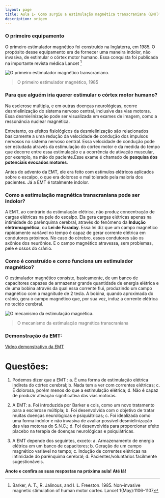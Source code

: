 ```yaml
---
layout: page
title: Aula 1- Como surgiu a estimulação magnética transcraniana (EMT)?
description: origem
---
```





### O primeiro equipamento

O primeiro estimulador magnético foi construído na Inglaterra, em 1985. O propósito desse equipamento era de fornecer uma maneira indolor, não invasiva, de estimular o córtex motor humano. Essa conquista foi publicada na importante revista médica Lancet [^1]

![O primeiro estimulador magnético transcraniano.](http://familiabrasil.org/imagens/jalinous_freeston_barker.jpg)
> O primeiro estimulador magnético, 1985

[^1]:Barker, A. T., R. Jalinous, and I. L. Freeston. 1985. Non-invasive
magnetic stimulation of human motor cortex. Lancet 1(May):1106-1107

### Para que alguém iria querer estimular o córtex motor humano?

Na esclerose múltipla, e em outras doenças neurológicas, ocorre desmielinização do sistema nervoso central, inclusive das vias motoras. Essa desmielinização pode ser visualizada em exames de imagem, como a ressonância nuclear magnética. 

Entretanto, os efeitos fisiológicos da desmielinização são relacionados basicamente a uma redução da velocidade de condução dos impulsos nervosos no sistema nervoso central. Essa velocidade de condução pode ser estudada através da estimulação do córtex motor e da medida do tempo que decorre entre essa estimulação e a ocorrência de ativação muscular, por exemplo, na mão do paciente.Esse exame é chamado de **pesquisa dos potenciais evocados motores**.

Antes do advento da EMT, ele era feito com estímulos elétricos aplicados sobre o escalpo, o que era doloroso e mal tolerado pela maioria dos pacientes. Já a EMT é totalmente indolor.

### Como a estimulação magnética transcraniana pode ser indolor?

A EMT, ao contrário da estimulação elétrica, não produz concentração de cargas elétricas na pele do escalpo. Ela gera cargas elétricas apenas na intimidade do parênquima cerebral, através do fenômeno da **Indução eletromagnética**, ou **Lei de Faraday**. Essa lei diz que um campo magnético rapidamente variável no tempo é capaz de gerar corrente elétrica em condutores próximos. No caso do cérebro, esses condutores são os axônios dos neurônios. E o campo magnético atravessa, sem problemas, pele e ossos do crânio.

### Como é construído e como funciona um estimulador magnético?

O estimulador magnético consiste, basicamente, de um banco de capacitores capazes de armazenar grande quantidade de energia elétrica e de uma bobina através da qual essa corrente flui, produzindo um campo magnético com a magnitude de 2 tesla. A bobina, quando aproximada do crânio, gera o campo magnético que, por sua vez, induz a corrente elétrica no tecido cerebral.


![O mecanismo da estimulação magnética.](http://familiabrasil.org/imagens/estimulador.jpg)
> O mecanismo da estimulação magnética transcraniana

### Demonstração da EMT: 

[Vídeo demonstrativo da EMT](https://youtu.be/qkNbYHu_STU)

# Questões:

1. Podemos dizer que a EMT :
a. É uma forma de estimulação elétrica indireta do córtex cerebral;
b. Nada tem a ver com correntes elétricas;
c. É dolorosa, porém menos do que a estimulação elétrica;
d. Não é capaz de produzir ativação significativa das vias motoras.

2. A EMT:
a. Foi introduzida por Barker e cols, como um novo tratamento para a esclerose múltipla;
b. Foi desenvolvida com o objetivo de tratar muitas doenças neurológicas e psiquiátricas;
c. Foi idealizada como uma forma indolor e não invasiva de avaliar possível desmielinização das vias motoras do S.N.C.;
d. Foi desenvolvida para proporcionar efeito placebo na terapia de doenças neurológicas e psiquiátricas.

3. A EMT depende dos seguintes, exceto:
a. Armazenamento de energia elétrica em um banco de capacitores;
b. Geração de um campo magnético variável no tempo;
c. Indução de correntes elétricas na intimidade do parênquima cerebral;
d. Pacientes/voluntários facilmente sugestionáveis.

**Anote e confira as suas respostas na próxima aula!**
**Até lá!**
